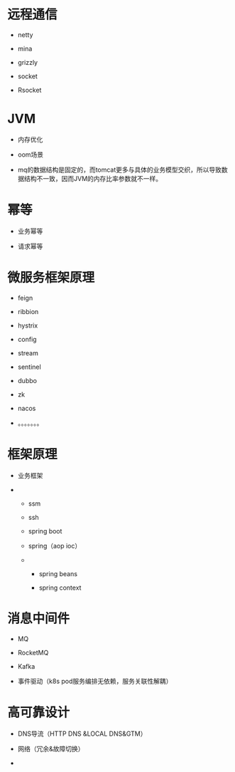 # 远程通信

* netty

* mina

* grizzly

* socket

* Rsocket

# JVM

* 内存优化

* oom场景

* mq的数据结构是固定的，而tomcat更多与具体的业务模型交织，所以导致数据结构不一致，因而JVM的内存比率参数就不一样。

# 幂等

* 业务幂等

* 请求幂等

# 微服务框架原理

* feign

* ribbion

* hystrix

* config

* stream

* sentinel

* dubbo

* zk

* nacos

* 。。。。。。。

# 框架原理

* 业务框架

* * ssm
  
  * ssh
  
  * spring boot
  
  * spring（aop ioc）
  
  * * spring beans
    
    * spring context

# 消息中间件

* MQ

* RocketMQ

* Kafka

* 事件驱动（k8s pod服务编排无依赖，服务关联性解耦）

# 高可靠设计

* DNS导流（HTTP DNS &LOCAL DNS&GTM）

* 网络（冗余&故障切换）

* 

